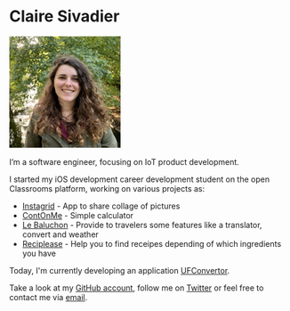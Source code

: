 # Claire Sivadier

<img src="./img/Profil-Picture.JPG" 
	alt="Profile photo" 
	style="width: 200px; height:200px" />


I’m a software engineer, focusing on IoT product development.

I started my iOS development career development student on the open Classrooms platform, working on various projects as: 

- [Instagrid](https://github.com/ClaireRimel/Projet-4-Instagrid) - App to share collage of pictures
- [ContOnMe](https://github.com/ClaireRimel/Projet-5-CountOnMe) - Simple calculator
- [Le Baluchon](https://github.com/ClaireRimel/Projet-9-Realisez-une-application-de-voyage) - Provide to travelers some features like a translator, convert and weather
- [Reciplease](https://github.com/ClaireRimel/Projet-10-Reciplease) - Help you to find receipes depending of which ingredients you have 


Today, I'm currently developing an application [UFConvertor](https://github.com/ClaireRimel/UFConvertorWidget).

Take a look at my [GitHub account](https://github.com/ClaireRimel), follow me on [Twitter](https://twitter.com/Claire_Rimel) or feel free to contact me via [email](mailto:sivadiercl@gmail.com).
